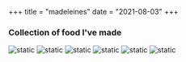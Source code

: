 +++
title = "madeleines"
date = "2021-08-03"
+++
### Collection of food I've made

![static](/img/bread.jpg?width=100px)
![static](/img/begal.jpg?width=100px)
![static](/img/cake.jpg?width=100px)
![static](/img/pie.jpg?width=100px)
![static](/img/pastries.jpg?width=100px)
![static](/img/straw_cake.jpg?width=100px)